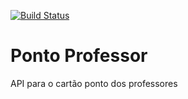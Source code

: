 [![Build Status](https://travis-ci.com/Iurilacerda/PontoProfessor.svg?branch=master)](https://travis-ci.com/Iurilacerda/PontoProfessor)

# Ponto Professor
API para o cartão ponto dos professores
